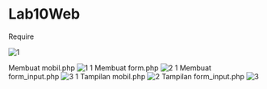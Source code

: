 # Lab10Web

Require

![1](https://user-images.githubusercontent.com/59334580/121779553-7ad9f680-cbc6-11eb-8b25-793019bf890b.png)

Membuat mobil.php
![1 1](https://user-images.githubusercontent.com/59334580/121779531-5ed65500-cbc6-11eb-9ad4-66f4b11699a6.png)
Membuat form.php
![2 1](https://user-images.githubusercontent.com/59334580/121779540-67c72680-cbc6-11eb-83b5-e4a88ee2c829.png)
Membuat form_input.php
![3 1](https://user-images.githubusercontent.com/59334580/121779549-70b7f800-cbc6-11eb-9261-f1689dca6118.png)
Tampilan mobil.php
![2](https://user-images.githubusercontent.com/59334580/121779566-8d543000-cbc6-11eb-8e36-90059fcf2a97.png)
Tampilan form_input.php
![3](https://user-images.githubusercontent.com/59334580/121779571-947b3e00-cbc6-11eb-9df6-fe40942c9620.png)

